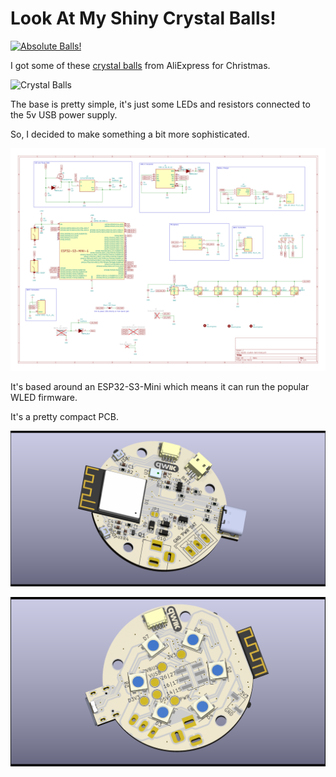 # Look At My Shiny Crystal Balls!

[![Absolute Balls!](https://img.youtube.com/vi/1-Rm0mgg2RI/0.jpg)](https://www.youtube.com/watch?v=1-Rm0mgg2RI)

I got some of these [crystal balls](https://s.click.aliexpress.com/e/_DDdvNqJ) from AliExpress for Christmas.

![Crystal Balls](https://ae01.alicdn.com/kf/Se6ddd909f39d40cf9bdf32453d28c092d/6cm-3D-Crystal-Ball-Glass-Planet-LED-Warm-Night-Light-Laser-Engraved-Solar-System-Globe-Universe.jpg_.webp)

The base is pretty simple, it's just some LEDs and resistors connected to the 5v USB power supply.

So, I decided to make something a bit more sophisticated.

![Schematic](images/esp32-crystal-ball.svg)

It's based around an ESP32-S3-Mini which means it can run the popular WLED firmware.

It's a pretty compact PCB.

![PCB Front](images/3d-front.png)

![PCB Back](images/3d-back.png)
